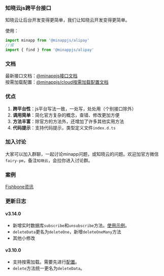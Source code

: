 <!--
 * @Author: your name
 * @Date: 2020-01-29 11:37:27
 * @LastEditTime: 2020-06-06 09:20:00
 * @LastEditors: Please set LastEditors
 * @Description: In User Settings Edit
 * @FilePath: /minapp-fetch/README.md
 -->

### 知晓云js跨平台接口     
   
知晓云让后台开发变得更简单，我们让知晓云开发变得更简单。  
    
使用：  
```js
import minapp from '@minappjs/alipay'
//或
import { find } from '@minappjs/alipay'
```  
  
### 文档  
最新接口文档：[@minappjs接口文档](https://wefishbone.com/detail/5ec2781dc66ab4461293c8ea)  
按需加载配置：[@minappjs/cloud按需加载配置文档](https://wefishbone.com/detail/5ed5ae7b899abe7b80d67a5f)  
  
### 优点  
1. **跨平台性**：js平台写法一致，一处写，处处用（个别接口除外） 
2. **调用简单**：简化官方复杂的概念，查错、修改更加方便  
3. **方法丰富**：除官方的方法外，还增加了许多其他实用方法  
4. **代码提示**：支持代码提示，类型定义文件`index.d.ts`  

   
### 加入讨论  
大家可以加入群聊，一起讨论minapp问题，或知晓云的问题。欢迎加官方微信`fairy-pm`，备注`知晓云`，会拉你进入讨论群。    
  
### 案例    
[Fishbone资讯](https://wefishbone.com)
    
### 更新日志    
#### v3.14.0  
- 新增实时数据库`subscribe`和`unsubscribe`方法。[使用示例](https://wefishbone.com/detail/5f22d20a5cab4d6f035262c8)。  
- `deleteData`更名为`deleteOne`，新增`deleteOneMany`方法   
- 其他小修改  

#### v3.10.0  
- 支持按需加载。需要先进行[配置](https://wefishbone.com/detail/5ed5ae7b899abe7b80d67a5f)。  
- `delete`方法统一更名为`deleteData`。  